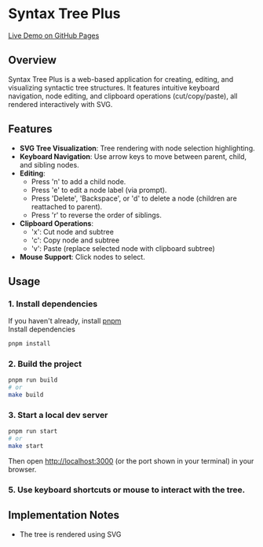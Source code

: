 # Syntax Tree Plus

[Live Demo on GitHub Pages](https://egwkim.github.io/Syntax-Tree-Plus/)

## Overview

Syntax Tree Plus is a web-based application for creating, editing, and visualizing syntactic tree structures. It features intuitive keyboard navigation, node editing, and clipboard operations (cut/copy/paste), all rendered interactively with SVG.

## Features

- **SVG Tree Visualization**: Tree rendering with node selection highlighting.
- **Keyboard Navigation**: Use arrow keys to move between parent, child, and sibling nodes.
- **Editing**:
  - Press 'n' to add a child node.
  - Press 'e' to edit a node label (via prompt).
  - Press 'Delete', 'Backspace', or 'd' to delete a node (children are reattached to parent).
  - Press 'r' to reverse the order of siblings.
- **Clipboard Operations**:
  - 'x': Cut node and subtree
  - 'c': Copy node and subtree
  - 'v': Paste (replace selected node with clipboard subtree)
- **Mouse Support**: Click nodes to select.

## Usage

### 1. Install dependencies

If you haven't already, install [pnpm](https://pnpm.io/) \
Install dependencies

```sh
pnpm install
```

### 2. Build the project

```sh
pnpm run build
# or
make build
```

### 3. Start a local dev server

```sh
pnpm run start
# or
make start
```

Then open [http://localhost:3000](http://localhost:3000) (or the port shown in your terminal) in your browser.

### 5. Use keyboard shortcuts or mouse to interact with the tree.

## Implementation Notes

- The tree is rendered using SVG
